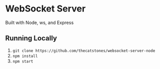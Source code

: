 # WebSocket Server
Built with Node, ws, and Express

## Running Locally
1. `git clone https://github.com/thecatstones/websocket-server-node`
2. `npm install`
3. `npm start`
